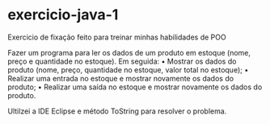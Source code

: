 # exercicio-java-1
Exercicio de fixação feito para treinar minhas habilidades de POO

Fazer um programa para ler os dados de um produto em estoque (nome, preço e quantidade no estoque). Em seguida:
• Mostrar os dados do produto (nome, preço, quantidade no estoque, valor total no
estoque);
• Realizar uma entrada no estoque e mostrar novamente os dados do produto;
• Realizar uma saída no estoque e mostrar novamente os dados do produto.

Ultilzei a IDE Eclipse e método ToString para resolver o problema.
